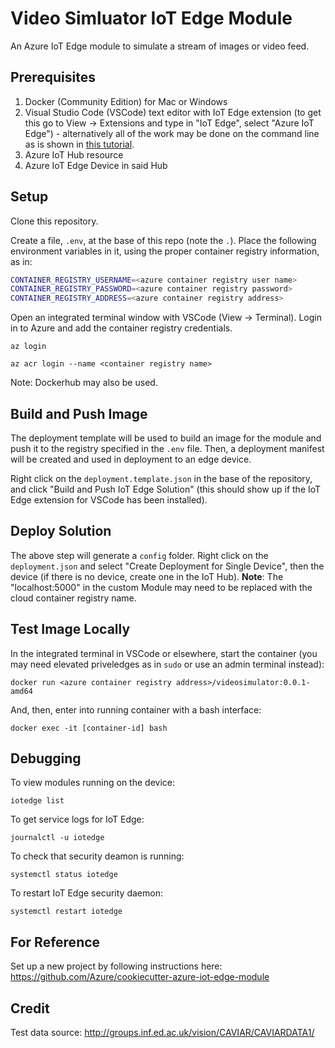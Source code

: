 # Video Simluator IoT Edge Module

An Azure IoT  Edge module to simulate a stream of images or video feed.

## Prerequisites

1.  Docker (Community Edition) for Mac or Windows
2.  Visual Studio Code (VSCode) text editor with IoT Edge extension (to get this go to View -> Extensions and type in "IoT Edge", select "Azure IoT Edge") - alternatively all of the work may be done on the command line as is shown in [this tutorial](https://docs.microsoft.com/en-us/azure/iot-edge/quickstart-linux).
3.  Azure IoT Hub resource
4.  Azure IoT Edge Device in said Hub

## Setup

Clone this repository.

Create a file, `.env`, at the base of this repo (note the `.`).  Place the following environment variables in it, using the proper container registry information, as in:

```bash
CONTAINER_REGISTRY_USERNAME=<azure container registry user name>
CONTAINER_REGISTRY_PASSWORD=<azure container registry password>
CONTAINER_REGISTRY_ADDRESS=<azure container registry address>
```

Open an integrated terminal window with VSCode (View -> Terminal).  Login in to Azure and add the container registry credentials.

`az login`

`az acr login --name <container registry name>`

Note:  Dockerhub may also be used.

## Build and Push Image

The deployment template will be used to build an image for the module and push it to the registry specified in the `.env` file.  Then, a deployment manifest will be created and used in deployment to an edge device.

Right click on the `deployment.template.json` in the base of the repository, and click "Build and Push IoT Edge Solution" (this should show up if the IoT Edge extension for VSCode has been installed).

## Deploy Solution

The above step will generate a `config` folder.  Right click on the `deployment.json` and select "Create Deployment for Single Device", then the device (if there is no device, create one in the IoT Hub).  **Note**:  The "localhost:5000" in the custom Module may need to be replaced with the cloud container registry name.

## Test Image Locally

In the integrated terminal in VSCode or elsewhere, start the container (you may need elevated priveledges as in `sudo` or use an admin terminal instead):

`docker run <azure container registry address>/videosimulator:0.0.1-amd64`

And, then, enter into running container with a bash interface:

`docker exec -it [container-id] bash`

## Debugging

To view modules running on the device:

`iotedge list`

To get service logs for IoT Edge:

`journalctl -u iotedge`

To check that security deamon is running:

`systemctl status iotedge`

To restart IoT Edge security daemon:

`systemctl restart iotedge`

## For Reference

Set up a new project by following instructions here:  https://github.com/Azure/cookiecutter-azure-iot-edge-module

## Credit

Test data source:  http://groups.inf.ed.ac.uk/vision/CAVIAR/CAVIARDATA1/
